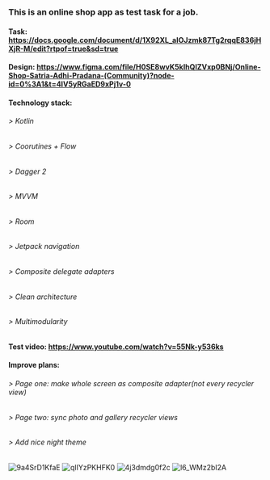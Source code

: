 ### This is an online shop app as test task for a job.
#### Task: https://docs.google.com/document/d/1X92XL_aIOJzmk87Tg2rqqE836jHXjR-M/edit?rtpof=true&sd=true
#### Design: https://www.figma.com/file/H0SE8wvK5kIhQlZVxp0BNj/Online-Shop-Satria-Adhi-Pradana-(Community)?node-id=0%3A1&t=4IV5yRGaED9xPj1v-0

#### Technology stack:
###### > Kotlin
###### > Coorutines + Flow
###### > Dagger 2
###### > MVVM
###### > Room
###### > Jetpack navigation
###### > Composite delegate adapters
###### > Clean architecture
###### > Multimodularity

#### Test video: https://www.youtube.com/watch?v=55Nk-y536ks

#### Improve plans:
###### > Page one: make whole screen as composite adapter(not every recycler view)
###### > Page two: sync photo and gallery recycler views
###### > Add nice night theme

![9a4SrD1KfaE](https://user-images.githubusercontent.com/72737016/224146896-94babc5c-e79b-4f89-bf00-5fdf04ea3e63.jpg)
![qlIYzPKHFK0](https://user-images.githubusercontent.com/72737016/224146902-07d1111e-262f-4244-b83c-e5a2af1975c5.jpg)
![4j3dmdg0f2c](https://user-images.githubusercontent.com/72737016/224146908-438b5b63-0b61-4da0-bf51-af77774d2525.jpg)
![l6_WMz2bI2A](https://user-images.githubusercontent.com/72737016/224146910-f003bb79-7f39-4898-a726-60a9f8dcdba7.jpg)

